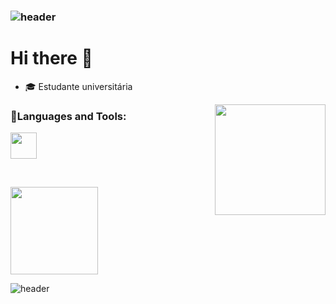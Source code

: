 ### ![header](https://capsule-render.vercel.app/api?type=rect&color=gradient&height=1)
<h1>Hi there 👋</h1> 

- 🎓 Estudante universitária

<div>
    <img align="right" height="177rem" style="margin-left: 25px" src="https://media.tenor.com/yY98PSJ_PlYAAAAi/coffee-cup-of-coffee.gif"/>
</div>

<h3>📖Languages and Tools:</h3>

<p>
    <a href="https://skillicons.dev">
        <img height="42px" src="https://skillicons.dev/icons?i=python,c,java"/>
    </a>
</p>

<br>

<p>
  <img height="140em" src="https://github-readme-stats.vercel.app/api/top-langs/?username=tamiressantiago&layout=compact&langs_count=16&theme=gruvbox"/>
</p>

![header](https://capsule-render.vercel.app/api?type=rect&color=gradient&height=1)
